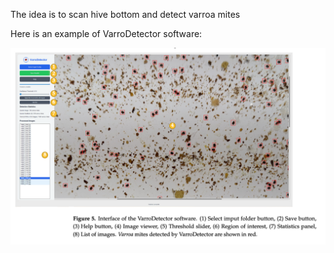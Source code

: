 The idea is to scan hive bottom and detect varroa mites

Here is an example of VarroDetector software:

![](img/Screenshot%202025-09-16%20at%2016.47.44.png)